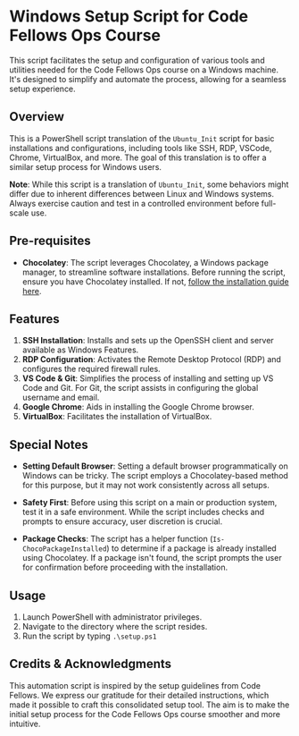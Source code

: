 # Windows Setup Script for Code Fellows Ops Course

This script facilitates the setup and configuration of various tools and utilities needed for the Code Fellows Ops course on a Windows machine. It's designed to simplify and automate the process, allowing for a seamless setup experience.

## Overview

This is a PowerShell script translation of the `Ubuntu_Init` script for basic installations and configurations, including tools like SSH, RDP, VSCode, Chrome, VirtualBox, and more. The goal of this translation is to offer a similar setup process for Windows users.

**Note**: While this script is a translation of `Ubuntu_Init`, some behaviors might differ due to inherent differences between Linux and Windows systems. Always exercise caution and test in a controlled environment before full-scale use.

## Pre-requisites

- **Chocolatey**: The script leverages Chocolatey, a Windows package manager, to streamline software installations. Before running the script, ensure you have Chocolatey installed. If not, [follow the installation guide here](https://chocolatey.org/install).

## Features

1. **SSH Installation**: Installs and sets up the OpenSSH client and server available as Windows Features.
2. **RDP Configuration**: Activates the Remote Desktop Protocol (RDP) and configures the required firewall rules.
3. **VS Code & Git**: Simplifies the process of installing and setting up VS Code and Git. For Git, the script assists in configuring the global username and email.
4. **Google Chrome**: Aids in installing the Google Chrome browser.
5. **VirtualBox**: Facilitates the installation of VirtualBox.

## Special Notes

- **Setting Default Browser**: Setting a default browser programmatically on Windows can be tricky. The script employs a Chocolatey-based method for this purpose, but it may not work consistently across all setups.

- **Safety First**: Before using this script on a main or production system, test it in a safe environment. While the script includes checks and prompts to ensure accuracy, user discretion is crucial.

- **Package Checks**: The script has a helper function (`Is-ChocoPackageInstalled`) to determine if a package is already installed using Chocolatey. If a package isn't found, the script prompts the user for confirmation before proceeding with the installation.

## Usage

1. Launch PowerShell with administrator privileges.
2. Navigate to the directory where the script resides.
3. Run the script by typing `.\setup.ps1`

## Credits & Acknowledgments

This automation script is inspired by the setup guidelines from Code Fellows. We express our gratitude for their detailed instructions, which made it possible to craft this consolidated setup tool. The aim is to make the initial setup process for the Code Fellows Ops course smoother and more intuitive.
